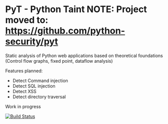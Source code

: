 # PyT - Python Taint NOTE: Project moved to: https://github.com/python-security/pyt

Static analysis of Python web applications based on theoretical foundations (Control flow graphs, fixed point, dataflow analysis)

Features planned:
- Detect Command injection
- Detect SQL injection
- Detect XSS
- Detect directory traversal

Work in progress

[![Build Status](https://travis-ci.org/SW10IoT/pyt.svg?branch=master)](https://travis-ci.org/SW10IoT/pyt)
